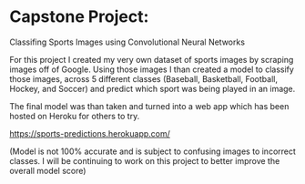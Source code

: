 # Capstone Project:

Classifing Sports Images using Convolutional Neural Networks

For this project I created my very own dataset of sports images by scraping images off of Google. Using those images I than created a model to classify those images, across 5 different classes (Baseball, Basketball, Football, Hockey, and Soccer) and predict which sport was being played in an image.

The final model was than taken and turned into a web app which has been hosted on Heroku for others to try.

https://sports-predictions.herokuapp.com/ 


(Model is not 100% accurate and is subject to confusing images to incorrect classes. I will be continuing to work on this project to better improve the overall model score)



